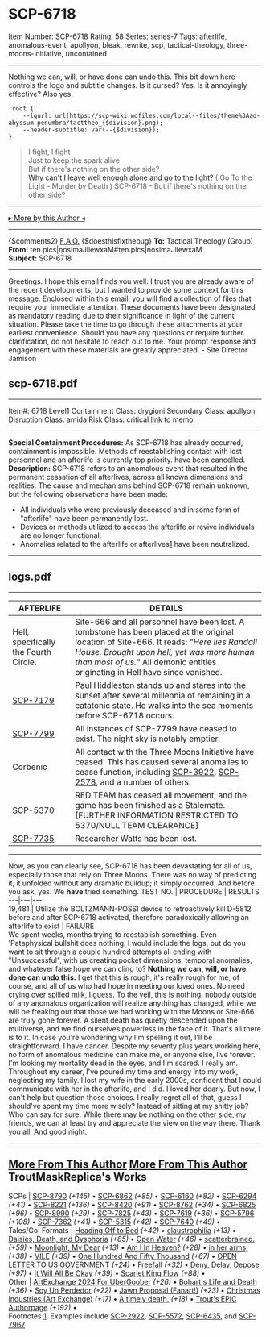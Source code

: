 # SCP-6718
Item Number: SCP-6718
Rating: 58
Series: series-7
Tags: afterlife, anomalous-event, apollyon, bleak, rewrite, scp, tactical-theology, three-moons-initiative, uncontained

---

Nothing we can, will, or have done can undo this.
This bit down here controls the logo and subtitle changes. Is it cursed? Yes. Is it annoyingly effective? Also yes.
    
    :root {
        --lgurl: url(https://scp-wiki.wdfiles.com/local--files/theme%3Aad-abyssum-penumbra/tacttheo_{$division}.png);
        --header-subtitle: var(--{$division});
    }
> I fight, I fight  
>  Just to keep the spark alive  
>  But if there's nothing on the other side?  
>  [Why can't I leave well enough alone and go to the light?](https://youtu.be/JtPNH6VBBWg?si=7eAljeGtW-BsRjEu)
( Go To the Light - Murder by Death )
SCP-6718 - But if there's nothing on the other side?
* * *
[▸ More by this Author ◂](https://scp-wiki.wikidot.com/trouts-authorpage)
* * *
{$comments2}
[F.A.Q.](https://scp-wiki.wikidot.com/component:info-ayers)
{$doesthisfixthebug}
**To:** Tactical Theology (Group)  
**From:** ten.pics|nosimaJllewxaM#ten.pics|nosimaJllewxaM  
**Subject:** SCP-6718
* * *
Greetings.
I hope this email finds you well. I trust you are already aware of the recent developments, but I wanted to provide some context for this message.
Enclosed within this email, you will find a collection of files that require your immediate attention. These documents have been designated as mandatory reading due to their significance in light of the current situation.
Please take the time to go through these attachments at your earliest convenience. Should you have any questions or require further clarification, do not hesitate to reach out to me. Your prompt response and engagement with these materials are greatly appreciated.
\- Site Director Jamison
## scp-6718.pdf
* * *
Item#: 6718
Level1
Containment Class:
drygioni
Secondary Class:
apollyon
Disruption Class:
amida
Risk Class:
critical
[link to memo](/classification-committee-memo)  

* * *
**Special Containment Procedures:** As SCP-6718 has already occurred, containment is impossible. Methods of reestablishing contact with lost personnel and an afterlife is currently top priority. have been cancelled.
**Description:** SCP-6718 refers to an anomalous event that resulted in the permanent cessation of all afterlives, across all known dimensions and realities. The cause and mechanisms behind SCP-6718 remain unknown, but the following observations have been made:
  * All individuals who were previously deceased and in some form of "afterlife" have been permanently lost.
  * Devices or methods utilized to access the afterlife or revive individuals are no longer functional.
  * Anomalies related to the afterlife or afterlives[1](javascript:;) have been neutralized.

* * *
## logs.pdf
* * *
AFTERLIFE | DETAILS  
---|---  
Hell, specifically the Fourth Circle. | Site-666 and all personnel have been lost. A tombstone has been placed at the original location of Site-666. It reads: _"Here lies Randall House. Brought upon hell, yet was more human than most of us."_ All demonic entities originating in Hell have since vanished.  
[SCP-7179](/scp-7179) | Paul Hiddleston stands up and stares into the sunset after several millennia of remaining in a catatonic state. He walks into the sea moments before SCP-6718 occurs.  
[SCP-7799](/scp-7799) | All instances of SCP-7799 have ceased to exist. The night sky is notably emptier.  
Corbenic | All contact with the Three Moons Initiative have ceased. This has caused several anomalies to cease function, including [SCP-3922](/scp-3922), [SCP-2578](/scp-2578), and a number of others.  
[SCP-5370](/scp-5370) | RED TEAM has ceased all movement, and the game has been finished as a Stalemate. [FURTHER INFORMATION RESTRICTED TO 5370/NULL TEAM CLEARANCE]  
[SCP-7735](/scp-7735) | Researcher Watts has been lost.  
* * *
Now, as you can clearly see, SCP-6718 has been devastating for all of us, especially those that rely on Three Moons. There was no way of predicting it, it unfolded without any dramatic buildup; it simply occurred.
And before you ask, yes. We **have** tried something.
TEST NO. | PROCEDURE | RESULTS  
---|---|---  
19,481 | Utilize the BOLTZMANN-POSSI device to retroactively kill D-5812 before and after SCP-6718 activated, therefore paradoxically allowing an afterlife to exist | FAILURE  
We spent weeks, months trying to reestablish something. Even 'Pataphysical bullshit does nothing. I would include the logs, but do you want to sit through a couple hundred attempts all ending with "Unsuccessful", with us creating pocket dimensions, temporal anomalies, and whatever false hope we can cling to? **Nothing we can, will, or have done can undo this.**
I get that this is rough, it's really rough for me, of course, and all of us who had hope in meeting our loved ones. No need crying over spilled milk, I guess. To the veil, this is nothing, nobody outside of any anomalous organization will realize anything has changed, while we will be freaking out that those we had working with the Moons or Site-666 are truly gone forever. A silent death has quietly descended upon the multiverse, and we find ourselves powerless in the face of it.
That's all there is to it.
In case you're wondering why I'm spelling it out, I'll be straightforward.
I have cancer. Despite my seventy plus years working here, no form of anomalous medicine can make me, or anyone else, live forever. I'm looking my mortality dead in the eyes, and I'm scared. I really am.
Throughout my career, I've poured my time and energy into my work, neglecting my family. I lost my wife in the early 2000s, confident that I could communicate with her in the afterlife, and I did. I loved her dearly. But now, I can't help but question those choices.
I really regret all of that, guess I should've spent my time more wisely? Instead of sitting at my shitty job? Who can say for sure.
While there may be nothing on the other side, my friends, we can at least try and appreciate the view on the way there.
Thank you all.
And good night.
* * *
[More From This Author](javascript:;)
[More From This Author](javascript:;)
TroutMaskReplica's Works  
---  
SCPs |  [SCP-8790](/scp-8790) _(+145)_ • [SCP-6862](/scp-6862) _(+85)_ • [SCP-6160](/scp-6160) _(+82)_ • [SCP-6294](/scp-6294) _(+41)_ • [SCP-8221](/scp-8221) _(+136)_ • [SCP-8420](/scp-8420) _(+91)_ • [SCP-8762](/scp-8762) _(+34)_ • [SCP-6825](/scp-6825) _(+96)_ • [SCP-8990](/scp-8990) _(+29)_ • [SCP-7825](/scp-7825) _(+43)_ • [SCP-7619](/scp-7619) _(+36)_ • [SCP-5796](/scp-5796) _(+108)_ • [SCP-7362](/scp-7362) _(+41)_ • [SCP-5315](/scp-5315) _(+42)_ • [SCP-7640](/scp-7640) _(+49)_ •  
Tales/GoI Formats |  [Heading Off to Bed](/backtobed) _(+42)_ • [claustrophilia](/claustrophilia) _(+13)_ • [Daisies, Death, and Dysphoria](/daisydeathdysphoria) _(+85)_ • [Open Water](/open-water) _(+46)_ • [scatterbrained.](/scatterbrained) _(+59)_ • [Moonlight, My Dear](/moonlight) _(+13)_ • [Am I In Heaven?](/am-i-in-heaven) _(+28)_ • [in her arms,](/in-her-arms) _(+38)_ • [VILE](/vile) _(+39)_ • [One Hundred And Fifty Thousand](/one-hundred-and-fifty-thousand) _(+67)_ • [OPEN LETTER TO US GOVERNMENT](/open-letter) _(+24)_ • [Freefall](/freefall) _(+32)_ • [Deny, Delay, Depose](/deny-defend-depose) _(+97)_ • [It Will All Be Okay](/it-will-all-be-okay) _(+39)_ • [Scarlet King Flow](/scarlet-king-flow) _(+88)_ •  
Other |  [ArtExchange 2024 For UberGoober](/art:a-basilisk) _(+26)_ • [Bohart's Life and Death](/art:life-and-death) _(+36)_ • [Soy Un Perdedor](/art:soy-un-perdedor) _(+22)_ • [Jawn Proposal (Fanart!)](/art:they-got-away) _(+23)_ • [Christmas Industries (Art Exchange)](/art:buy-our-products) _(+17)_ • [A timely death.](/art:reach-for-the-stars) _(+18)_ • [Trout's EPIC Authorpage](/trouts-authorpage) _(+192)_ •  
Footnotes
[1](javascript:;). Examples include [SCP-2922](https://scp-wiki.wikidot.com/scp-2922), [SCP-5572](https://scp-wiki.wikidot.com/scp-5572), [SCP-6435](https://scp-wiki.wikidot.com/scp-6435), and [SCP-7967](https://scp-wiki.wikidot.com/scp-7967)